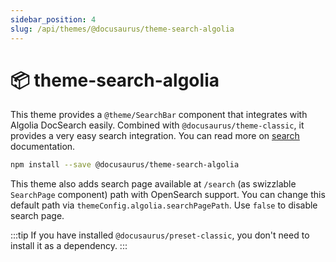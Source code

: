 ```yaml
---
sidebar_position: 4
slug: /api/themes/@docusaurus/theme-search-algolia
---
```


# 📦 theme-search-algolia

This theme provides a `@theme/SearchBar` component that integrates with Algolia DocSearch easily. Combined with `@docusaurus/theme-classic`, it provides a very easy search integration. You can read more on [search](../../search.md) documentation.

```bash npm2yarn
npm install --save @docusaurus/theme-search-algolia
```

This theme also adds search page available at `/search` (as swizzlable `SearchPage` component) path with OpenSearch support. You can change this default path via `themeConfig.algolia.searchPagePath`. Use `false` to disable search page.

:::tip
If you have installed `@docusaurus/preset-classic`, you don't need to install it as a dependency.
:::
